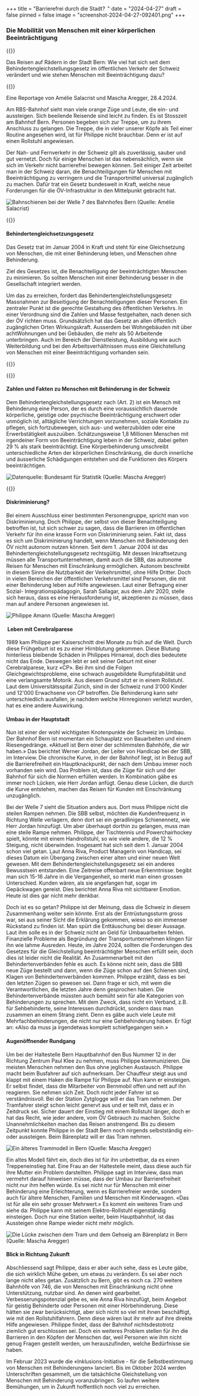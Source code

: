 +++
title = "Barrierefrei durch die Stadt?  "
date = "2024-04-27"
draft = false
pinned = false
image = "screenshot-2024-04-27-092401.png"
+++
### Die Mobilität von Menschen mit einer körperlichen Beeinträchtigung

{{<lead>}}

Das Reisen auf Rädern in der Stadt Bern: Wie viel hat sich seit dem Behindertengleichstellungsgesetz im öffentlichen Verkehr der Schweiz verändert und wie stehen Menschen mit Beeinträchtigung dazu?  

{{</lead>}}

Eine Reportage von Amélie Salacrist und Mascha Aregger, 28.4.2024.

Am RBS-Bahnhof sieht man viele orange Züge und Leute, die ein- und aussteigen. Sich beeilende Reisende sind leicht zu finden. Es ist Stosszeit am Bahnhof Bern. Personen begeben sich zur Treppe, um zu ihrem Anschluss zu gelangen. Die Treppe, die in vieler unserer Köpfe als Teil einer Routine angesehen wird, ist für Philippe nicht brauchbar. Denn er ist auf einen Rollstuhl angewiesen.

Der Nah- und Fernverkehr in der Schweiz gilt als zuverlässig, sauber und gut vernetzt. Doch für einige Menschen ist das nebensächlich, wenn sie sich im Verkehr nicht barrierefrei bewegen können. Seit einiger Zeit arbeitet man in der Schweiz daran, die Benachteiligungen für Menschen mit Beeinträchtigung zu verringern und die Transportmittel universal zugänglich zu machen. Dafür trat ein Gesetz bundesweit in Kraft, welche neue Forderungen für die ÖV-Infrastruktur in den Mittelpunkt gebracht hat.

![Bahnschienen bei der Welle 7 des Bahnhofes Bern (Quelle: Amélie Salacrist)](screenshot-2024-04-27-092401.png)



{{<box titel="Behindertengleichsetzungsgesetz">}}

#### Behindertengleichsetzungsgesetz

Das Gesetz trat im Januar 2004 in Kraft und steht für eine Gleichsetzung von Menschen, die mit einer Behinderung leben, und Menschen ohne Behinderung.

Ziel des Gesetzes ist, die Benachteiligung der beeinträchtigten Menschen zu minimieren. So sollten Menschen mit einer Behinderung besser in die Gesellschaft integriert werden.  

Um das zu erreichen, fordert das Behindertengleichstellungsgesetz Massnahmen zur Beseitigung der Benachteiligungen dieser Personen. Ein zentraler Punkt ist die gerechte Gestaltung des öffentlichen Verkehrs. In einer Verordnung sind die Zahlen und Masse festgehalten, nach denen sich der ÖV richten muss. Grundsätzlich hat das Gesetz an allen öffentlich zugänglichen Orten Wirkungskraft. Ausserdem bei Wohngebäuden mit über achtWohnungen und bei Gebäuden, die mehr als 50 Arbeitende unterbringen. Auch im Bereich der Dienstleistung, Ausbildung wie auch Weiterbildung und bei den Arbeitsverhältnissen muss eine Gleichstellung von Menschen mit einer Beeinträchtigung vorhanden sein.

{{</box>}}



{{<box titel="Zahlen und Fakten zu Menschen mit Behinderung in der Schweiz">}}

#### Zahlen und Fakten zu Menschen mit Behinderung in der Schweiz

Dem Behindertengleichstellungsgesetz nach (Art. 2) ist ein Mensch mit Behinderung eine Person, der es durch eine voraussichtlich dauernde körperliche, geistige oder psychische Beeinträchtigung erschwert oder unmöglich ist, alltägliche Verrichtungen vorzunehmen, soziale Kontakte zu pflegen, sich fortzubewegen, sich aus- und weiterzubilden oder eine Erwerbstätigkeit auszuüben. Schätzungsweise 1,8 Millionen Menschen mit irgendeiner Form von Beeinträchtigung leben in der Schweiz, dabei gelten 29 % als stark beeinträchtigt. Eine Körperbehinderung umschreibt unterschiedliche Arten der körperlichen Einschränkung, die durch innerliche und äusserliche Schädigungen entstehen und die Funktionen des Körpers beeinträchtigen. 

![Datenquelle: Bundesamt für Statistik (Quelle: Mascha Aregger)](screenshot-2024-04-28-200046.png)

{{</box>}}

#### Diskriminierung?

Bei einem Ausschluss einer bestimmten Personengruppe, spricht man von Diskriminierung. Doch Philippe, der selbst von dieser Benachteiligung betroffen ist, tut sich schwer zu sagen, dass die Barrieren im öffentlichen Verkehr für ihn eine krasse Form von Diskriminierung seien. Fakt ist, dass es sich um Diskriminierung handelt, wenn Menschen mit Behinderung den ÖV nicht autonom nutzen können. Seit dem 1. Januar 2004 ist das Behindertengleichstellungsgesetz rechtsgültig. Mit dessen Inkraftsetzung müssen alle Transportunternehmen, damit auch die SBB, das autonome Reisen für Menschen mit Einschränkung ermöglichen. Autonom beschreibt in diesem Sinne die Nutzbarkeit der Verkehrsmittel, ohne Hilfe Dritter. Doch in vielen Bereichen der öffentlichen Verkehrsmittel sind Personen, die mit einer Behinderung leben auf Hilfe angewiesen. Laut einer Befragung einer Sozial- Integrationspädagogin, Sarah Sallagar, aus dem Jahr 2020, stelle sich heraus, dass es eine Herausforderung ist, akzeptieren zu müssen, dass man auf andere Personen angewiesen ist.

![Philippe Amann (Quelle: Mascha Aregger)](screenshot-2024-04-27-191942.png)

####  Leben mit Cerebralparese

1989 kam Philippe per Kaiserschnitt drei Monate zu früh auf die Welt. Durch diese Frühgeburt ist es zu einer Hirnblutung gekommen. Diese Blutung hinterliess bleibende Schäden in Philippes Hirnareal, doch dies bedeutete nicht das Ende. Deswegen lebt er seit seiner Geburt mit einer Cerebralparese, kurz «CP». Bei ihm sind die Folgen Gleichgewichtsprobleme, eine schwach ausgebildete Rumpfstabilität und eine verlangsamte Motorik. Aus diesem Grund sitzt er in einem Rollstuhl. Laut dem Universitätsspital Zürich, sind in der Schweiz rund 3'000 Kinder und 12'000 Erwachsene von CP betroffen. Die Behinderung kann sehr unterschiedlich ausfallen, je nachdem welche Hirnregionen verletzt wurden, hat es eine andere Auswirkung.

#### Umbau in der Hauptstadt

Nun ist einer der wohl wichtigsten Knotenpunkte der Schweiz im Umbau. Der Bahnhof Bern ist momentan ein Schauplatz von Bauarbeiten und einem Riesengedränge. «Aktuell ist Bern einer der schlimmsten Bahnhöfe, die wir haben.» Das berichtet Werner Jordan, der Leiter von Handicap bei der SBB, im Interview. Die chronische Kurve, in der der Bahnhof liegt, ist in Bezug auf die Barrierefreiheit ein Hauptknackpunkt, der nach dem Umbau immer noch vorhanden sein wird. Das Problem ist, dass die Züge für sich und der Bahnhof für sich die Normen erfüllen werden. In Kombination gäbe es immer noch Lücken, wie Herr Jordan anfügt. Genau diese Lücken, die durch die Kurve entstehen, machen das Reisen für Kunden mit Einschränkung unzugänglich.

Bei der Welle 7 sieht die Situation anders aus. Dort muss Philippe nicht die steilen Rampen nehmen. Die SBB selbst, möchten die Kundenfrequenz in Richtung Welle verlagern, denn dort sei ein geradliniges Schienennetz, wie Herr Jordan hinzufügt. Um aber überhaupt dorthin zu gelangen, muss man eine steile Rampe nehmen. Philippe, der Tischtennis und Powerchairhockey spielt, könnte mit einem Handrollstuhl, so wie viele andere, die 12 % Steigung, nicht überwinden. Insgesamt hat sich seit dem 1. Januar 2004 schon viel getan. Laut Anna Riva, Product Managerin von Handicap, sei dieses Datum ein Übergang zwischen einer alten und einer neuen Welt gewesen. Mit dem Behindertengleichstellungsgesetz sei ein anderes Bewusstsein entstanden. Eine Zeitreise offenbart neue Erkenntnisse: begibt man sich 15-16 Jahre in die Vergangenheit, so merkt man einen grossen Unterschied. Kunden wären, als sie angefangen hat, sogar im Gepäckwagen gereist. Dies berichtet Anna Riva mit sichtbarer Emotion. Heute ist dies gar nicht mehr denkbar.

Doch ist es so getan? Philippe ist der Meinung, dass die Schweiz in diesem Zusammenhang weiter sein könnte. Erst als der Entrüstungssturm gross war, sei aus seiner Sicht die Erklärung gekommen, wieso so ein immenser Rückstand zu finden ist. Man spürt die Enttäuschung bei dieser Aussage. Laut ihm solle es in der Schweiz nicht an Geld für Umbauarbeiten fehlen. Finanzielle Probleme als Begründung der Transportunternehmen klingen für ihn wie lahme Ausreden. Heute, im Jahre 2024, sollten die Forderungen des Gesetzes für die Gleichstellung beeinträchtigter Menschen erfüllt sein, doch dies ist leider nicht die Realität. An Zusammenarbeit mit den Behindertenverbänden fehle es auch. Es könne nicht sein, dass die SBB neue Züge bestellt und dann, wenn die Züge schon auf den Schienen sind, Klagen von Behindertenverbänden kommen. Philippe erzählt, dass es bei den letzten Zügen so gewesen sei. Dann frage er sich, mit wem die Verantwortlichen, die letzten Jahre denn gesprochen haben. Die Behindertenverbände müssten auch bemüht sein für alle Kategorien von Behinderungen zu sprechen. Mit dem Zweck, dass nicht ein Verband, z.B. für Sehbehinderte, seine Interessen durchdrückt, sondern dass man zusammen an einem Strang zieht. Denn es gäbe auch viele Leute mit Mehrfachbehinderungen, die nicht nur eine Gehbehinderung haben. Er fügt an: «Also da muss ja irgendetwas komplett schiefgegangen sein.»



#### Augenöffnender Rundgang

Um bei der Haltestelle Bern Hauptbahnhof den Bus Nummer 12 in der Richtung Zentrum Paul Klee zu nehmen, muss Philippe kommunizieren. Die meisten Menschen nehmen den Bus ohne jeglichen Austausch. Philippe macht beim Busfahrer auf sich aufmerksam. Der Chauffeur steigt aus und klappt mit einem Haken die Rampe für Philippe auf. Nun kann er einsteigen. Er selbst findet, dass die Mitarbeiter von Bernmobil offen und nett auf ihn reagieren. Sie nehmen sich Zeit. Doch nicht jeder Fahrer ist so verständnisvoll. Bei der Station Zytglogge will er das Tram nehmen. Der Tramfahrer steigt schon leicht genervt aus und er teilt mit, dass er in Zeitdruck sei. Sicher dauert der Einstieg mit einem Rollstuhl länger, doch er hat das Recht, wie jeder andere, vom ÖV Gebrauch zu machen. Solche Unannehmlichkeiten machen das Reisen anstrengend. Bis zu diesem Zeitpunkt konnte Philippe in der Stadt Bern noch nirgends selbstständig ein- oder aussteigen. Beim Bärenplatz will er das Tram nehmen.

![Ein älteres Trammodell in Bern (Quelle: Mascha Aregger)](screenshot-2024-04-27-195655.png)

Ein altes Modell fährt ein, doch dies ist für ihn unbetretbar, da es einen Treppeneinstieg hat. Eine Frau an der Haltestelle meint, dass diese auch für ihre Mutter ein Problem darstellten. Philippe sagt im Interview, dass man vermehrt darauf hinweisen müsse, dass der Umbau zur Barrierefreiheit nicht nur ihm helfen würde. Es sei nicht nur für Menschen mit einer Behinderung eine Erleichterung, wenn es Barrierefreier werde, sondern auch für ältere Menschen, Familien und Menschen mit Kinderwagen. «Das ist für alle ein sehr grosser Mehrwert.» Es kommt ein weiteres Tram und siehe da: Philippe kann mit seinem Elektro-Rollstuhl eigenständig einsteigen. Doch nur eine Station weiter, beim Hauptbahnhof, ist das Aussteigen ohne Rampe wieder nicht mehr möglich.

![Die Lücke zwischen dem Tram und dem Gehseig am Bärenplatz in Bern (Quelle: Mascha Aregger)](screenshot-2024-04-27-195740.png)

#### Blick in Richtung Zukunft

Abschliessend sagt Philippe, dass er aber auch sehe, dass es Leute gäbe, die sich wirklich Mühe geben, um etwas zu verändern. Es sei aber noch lange nicht alles getan. Zusätzlich zu Bern, gibt es noch ca. 270 weitere Bahnhöfe von 746, die von Menschen mit Einschränkung nicht ohne Unterstützung, nutzbar sind. An denen wird gearbeitet. Verbesserungspotenzial gebe es, wie Anna Riva hinzufügt, beim Angebot für geistig Behinderte oder Personen mit einer Hörbehinderung. Diese hätten sie zwar berücksichtigt, aber sich nicht so viel mit ihnen beschäftigt, wie mit den Rollstuhlfahrern. Denn diese wären laut ihr mehr auf ihre direkte Hilfe angewiesen. Philippe findet, dass der Bahnhof nichtsdestotrotz ziemlich gut erschlossen sei. Doch ein weiteres Problem stellen für ihn die Barrieren in den Köpfen der Menschen dar, weil Personen wie ihm nicht genug Fragen gestellt werden, um herauszufinden, welche Bedürfnisse sie haben.

Im Februar 2023 wurde die «Inklusions-Initiative - für die Selbstbestimmung von Menschen mit Behinderungen» lanciert. Bis im Oktober 2024 werden Unterschriften gesammelt, um die tatsächliche Gleichstellung von Menschen mit Behinderung voranzubringen. So laufen weitere Bemühungen, um in Zukunft hoffentlich noch viel zu erreichen.
